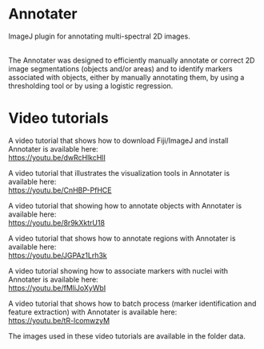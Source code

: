 # Annotater
ImageJ plugin for annotating multi-spectral 2D images.

<br />
The Annotater was designed to efficiently manually annotate or correct 2D image segmentations (objects and/or areas) and to identify markers associated with objects, either by manually annotating them, by using a thresholding tool or by using a logistic regression.<br />

# Video tutorials
A video tutorial that shows how to download Fiji/ImageJ and install Annotater is available here:<br />
https://youtu.be/dwRcHlkcHlI<br />

A video tutorial that illustrates the visualization tools in Annotater is available here:<br />
https://youtu.be/CnHBP-PfHCE<br />

A video tutorial that showing how to annotate objects with Annotater is available here:<br />
https://youtu.be/8r9kXktrU18<br />

A video tutorial that shows how to annotate regions with Annotater is available here:<br />
https://youtu.be/JGPAz1Lrh3k<br />

A video tutorial showing how to associate markers with nuclei with Annotater is available here:<br />
https://youtu.be/fMliJoXyWbI<br />

A video tutorial that shows how to batch process (marker identification and feature extraction) with Annotater is available here:<br />
https://youtu.be/tR-lcomwzyM<br />

The images used in these video tutorials are available in the folder data.
